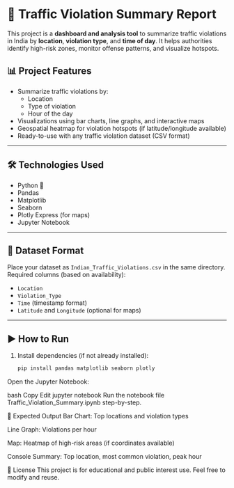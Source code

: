 # 🚦 Traffic Violation Summary Report

This project is a **dashboard and analysis tool** to summarize traffic violations in India by **location**, **violation type**, and **time of day**. It helps authorities identify high-risk zones, monitor offense patterns, and visualize hotspots.

## 📊 Project Features

- Summarize traffic violations by:
  - Location
  - Type of violation
  - Hour of the day
- Visualizations using bar charts, line graphs, and interactive maps
- Geospatial heatmap for violation hotspots (if latitude/longitude available)
- Ready-to-use with any traffic violation dataset (CSV format)

---

## 🛠️ Technologies Used

- Python 🐍
- Pandas
- Matplotlib
- Seaborn
- Plotly Express (for maps)
- Jupyter Notebook

---

## 📁 Dataset Format

Place your dataset as `Indian_Traffic_Violations.csv` in the same directory. Required columns (based on availability):

- `Location`
- `Violation_Type`
- `Time` (timestamp format)
- `Latitude` and `Longitude` (optional for maps)

---

## ▶️ How to Run

1. Install dependencies (if not already installed):

   ```bash
   pip install pandas matplotlib seaborn plotly
Open the Jupyter Notebook:

bash
Copy
Edit
jupyter notebook
Run the notebook file Traffic_Violation_Summary.ipynb step-by-step.

📌 Expected Output
Bar Chart: Top locations and violation types

Line Graph: Violations per hour

Map: Heatmap of high-risk areas (if coordinates available)

Console Summary: Top location, most common violation, peak hour

📄 License
This project is for educational and public interest use. Feel free to modify and reuse.
